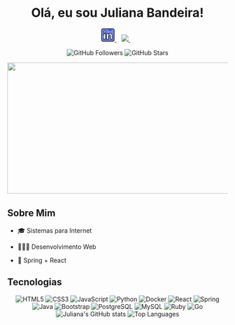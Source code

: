 
<h1 align="center">Olá, eu sou Juliana Bandeira!</h1>
<div align='center'>
  <p align='center'>
    <a href="https://www.linkedin.com/in/juliana-bandeira-desenvolvedora-web">
      <img height="30" src="https://raw.githubusercontent.com/8bithemant/8bithemant/master/linkedin.png?raw=true">
    </a>&nbsp;&nbsp;
    <a href="mailto:julianafbbarbosa@gmail.com">
      <img height="30" src="https://th.bing.com/th/id/OIP.9sT4UWsRfFiy6vPydv3_-QHaHO?pid=ImgDet&rs=1">
    </a>&nbsp;&nbsp;
  </p>
</div>
<p align="center">
  <img src="https://img.shields.io/github/followers/JulianafBandeira?label=Follow&style=social" alt="GitHub Followers"/>
  <img src="https://img.shields.io/github/stars/JulianafBandeira?label=Stars&style=social" alt="GitHub Stars"/>
</p>

<div align="center">
  <img src="https://media.giphy.com/media/du3J3cXyzhj75IOgvA/giphy.gif" width="600" height="300"/>
</div>
<h2>Sobre Mim</h2>

- 🎓 Sistemas para Internet
  
- 👩🏻‍💻 Desenvolvimento Web
  
- 🎯 Spring + React
  


<h2>Tecnologias</h2>
<div align="center">
  <img src="https://cdn.jsdelivr.net/gh/devicons/devicon/icons/html5/html5-original.svg" height="40" width="40" alt="HTML5"/>
  <img src="https://cdn.jsdelivr.net/gh/devicons/devicon/icons/css3/css3-original.svg" height="40" width="40" alt="CSS3"/>
  <img src="https://cdn.jsdelivr.net/gh/devicons/devicon/icons/javascript/javascript-original.svg" height="40" width="40" alt="JavaScript"/>
  <img src="https://cdn.jsdelivr.net/gh/devicons/devicon/icons/python/python-original.svg" height="40" width="40" alt="Python"/>
  <img src="https://cdn.jsdelivr.net/gh/devicons/devicon/icons/docker/docker-original.svg" height="40" width="40" alt="Docker"/>
  <img src="https://cdn.jsdelivr.net/gh/devicons/devicon/icons/react/react-original.svg" height="40" width="40" alt="React"/>
  <img src="https://cdn.jsdelivr.net/gh/devicons/devicon/icons/spring/spring-original.svg" height="40" width="40" alt="Spring"/>
  <img src="https://cdn.jsdelivr.net/gh/devicons/devicon/icons/java/java-original.svg" height="40" width="40" alt="Java"/>
  <img src="https://cdn.jsdelivr.net/gh/devicons/devicon/icons/bootstrap/bootstrap-original.svg" height="40" width="40" alt="Bootstrap"/>
  <img src="https://cdn.jsdelivr.net/gh/devicons/devicon/icons/postgresql/postgresql-original.svg" height="40" width="40" alt="PostgreSQL"/>
  <img src="https://cdn.jsdelivr.net/gh/devicons/devicon/icons/mysql/mysql-original.svg" height="40" width="40" alt="MySQL"/>
  <img src="https://cdn.jsdelivr.net/gh/devicons/devicon/icons/ruby/ruby-original.svg" height="40" width="40" alt="Ruby"/>
  <img src="https://cdn.jsdelivr.net/gh/devicons/devicon/icons/go/go-original.svg" height="40" width="40" alt="Go"/>
</div>

<div align="center">
  <img height="180em" src="https://github-readme-stats.vercel.app/api?username=JulianafBandeira&show_icons=true&theme=dracula" alt="Juliana's GitHub stats"/>
  <img height="180em" src="https://github-readme-stats.vercel.app/api/top-langs/?username=JulianafBandeira&layout=compact&theme=dracula" alt="Top Languages"/>
</div>



